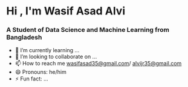 # Hi , I'm Wasif Asad Alvi
### A Student of Data Science and Machine Learning from Bangladesh

- 🌱 I’m currently learning ...
- 💞️ I’m looking to collaborate on ...
- 📫 How to reach me wasifasad35@gmail.com/ alvijr35@gmail.com
- 😄 Pronouns: he/him
- ⚡ Fun fact: ...

<!---
WasifAsad/WasifAsad is a ✨ special ✨ repository because its `README.md` (this file) appears on your GitHub profile.
You can click the Preview link to take a look at your changes.
--->

